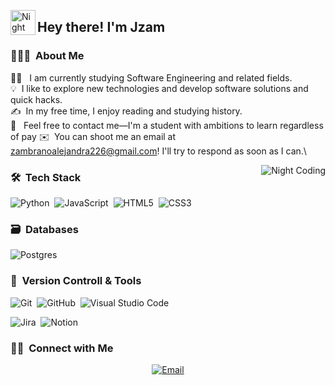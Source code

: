 

<img alt="Night Coding" src="./assets/Hand%20Wave.gif" width='40' align="left"/><h2 align="left">Hey there! I'm Jzam</h2>

<!-- ## 👋 &nbsp;Hey there! I'm Aditya Kanoi -->

### 👨🏻‍💻 &nbsp;About Me

👨‍💻 &nbsp; I am currently studying Software Engineering and related fields.\
💡 &nbsp;I like to explore new technologies and develop software solutions and quick hacks.\
✍️ &nbsp;In my free time, I enjoy reading and studying history.\
💬 &nbsp; Feel free to contact me—I'm a student with ambitions to learn regardless of pay
✉️ &nbsp;You can shoot me an email at zambranoalejandra226@gmail.com! I'll try to respond as soon as I can.\



<img alt="Night Coding" src="C:\Users\HP\Downloads" align="right"/>

### 🛠 &nbsp;Tech Stack

![Python](https://img.shields.io/badge/python-3670A0?style=for-the-badge&logo=python&logoColor=ffdd54)&nbsp;
![JavaScript](https://img.shields.io/badge/javascript-%23323330.svg?style=for-the-badge&logo=javascript&logoColor=%23F7DF1E)&nbsp;
![HTML5](https://img.shields.io/badge/html5-%23E34F26.svg?style=for-the-badge&logo=html5&logoColor=white)&nbsp;
![CSS3](https://img.shields.io/badge/css3-%231572B6.svg?style=for-the-badge&logo=css3&logoColor=white)&nbsp;



### 🗃 &nbsp;Databases
![Postgres](https://img.shields.io/badge/postgres-%23316192.svg?style=for-the-badge&logo=postgresql&logoColor=white)&nbsp;

### 🧰 &nbsp;Version Controll & Tools 

![Git](https://img.shields.io/badge/git-%23F05033.svg?style=for-the-badge&logo=git&logoColor=white)&nbsp;
![GitHub](https://img.shields.io/badge/github-%23121011.svg?style=for-the-badge&logo=github&logoColor=white)&nbsp;
![Visual Studio Code](https://img.shields.io/badge/Visual%20Studio%20Code-0078d7.svg?style=for-the-badge&logo=visual-studio-code&logoColor=white)&nbsp;

![Jira](https://img.shields.io/badge/jira-%230A0FFF.svg?style=for-the-badge&logo=jira&logoColor=white)&nbsp;
![Notion](https://img.shields.io/badge/Notion-%23000000.svg?style=for-the-badge&logo=notion&logoColor=white)&nbsp;


### 🤝🏻 &nbsp;Connect with Me

<p align="center">
  <a href="mailto:zambranoalejandra226@gmail.com">
    <img src="https://img.shields.io/badge/-zambranoalejandra226226@gmail.com-D14836?style=flat&logo=Gmail&logoColor=white" alt="Email" />
  </a>
</p>




